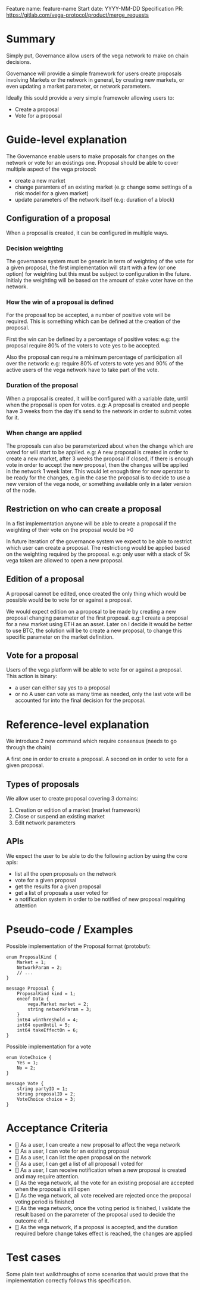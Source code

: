 Feature name: feature-name
Start date: YYYY-MM-DD
Specification PR: https://gitlab.com/vega-protocol/product/merge_requests

# Summary

Simply put, Governance allow users of the vega network to make on chain decisions.

Governance will provide a simple framework for users create proposals involving Markets or the network in general, by creating new markets,
or even updating a market parameter, or network parameters.

Ideally this sould provide a very simple framewokr allowing users to:
 - Create a proposal
 - Vote for a proposal

# Guide-level explanation

The Governance enable users to make proposals for changes on the network or vote for an existings one. Proposal should be able to cover multiple aspect of the vega protocol:
 - create a new market
 - change paramters of an existing market (e.g: change some settings of a risk model for a given market)
 - update parameters of the network itself (e.g: duration of a block)

## Configuration of a proposal
When a proposal is created, it can be configured in multiple ways.

### Decision weighting
The governance system must be generic in term of weighting of the vote for a given proposal, the first implementation will start with a few (or one option) for weighting but this must be subject to configuration in the future.
Initialy the weighting will be based on the amount of stake voter have on the network.

### How the win of a proposal is defined
For the proposal top be accepted, a number of positive vote will be required.
This is something which can be defined at the creation of the proposal.

First the win can be defined by a percentage of positive votes:
e.g: the proposal require 80% of the voters to vote yes to be accepted.

Also the proposal can require a minimum percentage of participation all over the network:
e.g: require 80% of voters to vote yes and 90% of the active users of the vega network have to take part of the vote.

### Duration of the proposal
When a proposal is created, it will be configured with a variable date, until when the proposal is open for votes.
e.g: A proposal is created and people have 3 weeks from the day it's send to the network in order to submit votes for it.

### When change are applied
The proposals can also be parameterized about when the change which are voted for will start to be applied.
e.g: A new proposal is created in order to create a new market, after 3 weeks the proposal if closed, if there is enough vote
in order to accept the new proposal, then the changes will be applied in the network 1 week later.
This would let enough time for now operator to be ready for the changes, e.g in the case the proposal is to decide to use a new
version of the vega node, or something available only in a later version of the node.

## Restriction on who can create a proposal
In a fist implementation anyone will be able to create a proposal if the weighting of their vote on the proposal would be >0

In future iteration of the governance system we expect to be able to restrict which user can create a proposal.
The restrictiong would be applied based on the weighting required by the proposal.
e.g: only user with a stack of 5k vega token are allowed to open a new proposal.

## Edition of a proposal
A proposal cannot be edited, once created the only thing which would be possible would be to vote for or against a proposal.

We would expect edition on a proposal to be made by creating a new proposal changing parameter of the first proposal.
e.g: I create a proposal for a new market using ETH as an asset. Later on I decide it would be better to use BTC, the solution
will be to create a new proposal, to change this specific parameter on the market definition.

## Vote for a proposal
Users of the vega platform will be able to vote for or against a proposal.
This action is binary:
 - a user can either say yes to a proposal
 - or no
 A user can vote as many time as needed, only the last vote will be accounted for into the final decision for the proposal.

# Reference-level explanation

We introduce 2 new command which require consensus (needs to go through the chain)

A first one in order to create a proposal.
A second on in order to vote for a given proposal.

## Types of proposals

We allow user to create proposal covering 3 domains:

1. Creation or edition of a market (market framework)
2. Close or suspend an existing market
3. Edit network parameters

## APIs

We expect the user to be able to do the following action by using the core apis:
 - list all the open proposals on the network
 - vote for a given proposal
 - get the results for a given proposal
 - get a list of proposals a user voted for
 - a notification system in order to be notified of new proposal requiring attention

# Pseudo-code / Examples

Possible implementation of the Proposal format (protobuf):
```
enum ProposalKind {
	Market = 1;
	NetworkParam = 2;
	// ...
}

message Proposal {
	ProposalKind kind = 1;
	oneof Data {
		vega.Market market = 2;
		string networkParam = 3;
	}
	int64 winThreshold = 4;
	int64 openUntil = 5;
	int64 takeEffectOn = 6;
}
```

Possible implementation for a vote
```
enum VoteChoice {
	Yes = 1;
	No = 2;
}

message Vote {
	string partyID = 1;
	string proposalID = 2;
	VoteChoice choice = 3;
}
```

# Acceptance Criteria
- [] As a user, I can create a new proposal to affect the vega network
- [] As a user, I can vote for an existing proposal
- [] As a user, I can list the open proposal on the network
- [] As a user, I can get a list of all proposal I voted for
- [] As a user, I can receive notification when a new proposal is created and may require attention.
- [] As the vega network, all the vote for an existing proposal are accepted when the proposal is still open
- [] As the vega network, all vote received are rejected once the proposal voting period is finished
- [] As the vega network, once the voting period is finished, I validate the result based on the parameter of the proposal used to decide the outcome of it.
- [] As the vega network, if a proposal is accepted, and the duration required before change takes effect is reached, the changes are applied

# Test cases
Some plain text walkthroughs of some scenarios that would prove that the implementation correctly follows this specification.
